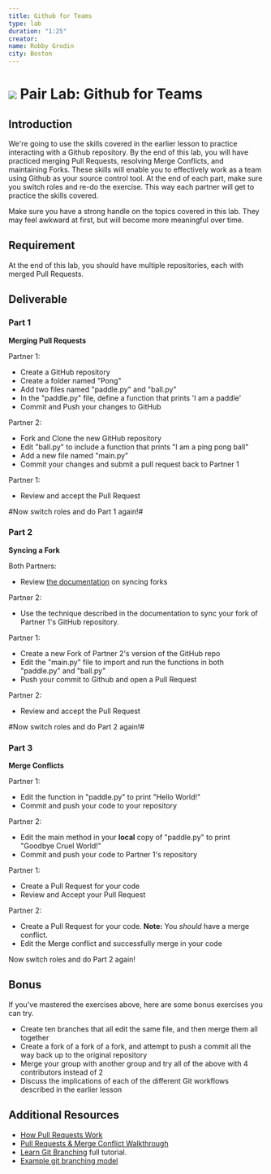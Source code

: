 ```yaml
---
title: Github for Teams
type: lab
duration: "1:25"
creator:
name: Robby Grodin
city: Boston
---
```


# ![](https://ga-dash.s3.amazonaws.com/production/assets/logo-9f88ae6c9c3871690e33280fcf557f33.png) Pair Lab: Github for Teams

## Introduction

We're going to use the skills covered in the earlier lesson to practice interacting with a Github repository. By the end of this lab, you will have practiced merging Pull Requests, resolving Merge Conflicts, and maintaining Forks. These skills will enable you to effectively work as a team using Github as your source control tool. At the end of each part, make sure you switch roles and re-do the exercise. This way each partner will get to practice the skills covered.

Make sure you have a strong handle on the topics covered in this lab. They may feel awkward at first, but will become more meaningful over time.


## Requirement

At the end of this lab, you should have multiple repositories, each with merged Pull Requests.

## Deliverable

### Part 1

**Merging Pull Requests**

Partner 1:
* Create a GitHub repository
* Create a folder named "Pong"
* Add two files named "paddle.py" and "ball.py"
* In the "paddle.py" file, define a function that prints 'I am a paddle'
* Commit and Push your changes to GitHub

Partner 2:
* Fork and Clone the new GitHub repository
* Edit "ball.py" to include a function that prints "I am a ping pong ball"
* Add a new file named "main.py"
* Commit your changes and submit a pull request back to Partner 1

Partner 1:
* Review and accept the Pull Request

#Now switch roles and do Part 1 again!#

### Part 2

**Syncing a Fork**

Both Partners:
* Review [the documentation](https://help.github.com/articles/syncing-a-fork/) on syncing forks

Partner 2:
* Use the technique described in the documentation to sync your fork of Partner 1's GitHub repository.

Partner 1:
* Create a new Fork of Partner 2's version of the GitHub repo
* Edit the "main.py" file to import and run the functions in both "paddle.py" and "ball.py"
* Push your commit to Github and open a Pull Request

Partner 2:
* Review and accept the Pull Request

#Now switch roles and do Part 2 again!#

### Part 3

**Merge Conflicts**

Partner 1:
* Edit the function in "paddle.py" to print "Hello World!"
* Commit and push your code to your repository

Partner 2:
* Edit the main method in your **local** copy of "paddle.py" to print "Goodbye Cruel World!"
* Commit and push your code to Partner 1's repository

Partner 1:
* Create a Pull Request for your code
* Review and Accept your Pull Request

Partner 2:
* Create a Pull Request for your code. **Note:** You *should* have a merge conflict.
* Edit the Merge conflict and successfully merge in your code

Now switch roles and do Part 2 again!

## Bonus

If you've mastered the exercises above, here are some bonus exercises you can try.

* Create ten branches that all edit the same file, and then merge them all together
* Create a fork of a fork of a fork, and attempt to push a commit all the way back up to the original repository
* Merge your group with another group and try all of the above with 4 contributors instead of 2
* Discuss the implications of each of the different Git workflows described in the earlier lesson

## Additional Resources
- [How Pull Requests Work](https://www.atlassian.com/git/tutorials/making-a-pull-request/)
- [Pull Requests & Merge Conflict Walkthrough](https://bocoup.com/weblog/git-workflow-walkthrough-merging-pull-requests)
- [Learn Git Branching](http://learngitbranching.js.org/) full tutorial.
- [Example git branching model](http://nvie.com/posts/a-successful-git-branching-model/)